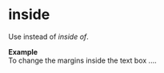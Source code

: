# inside

Use instead of *inside of*.

**Example**  
To change the margins inside the text box ....
